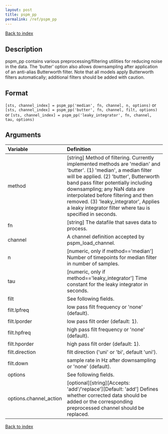 ```yaml
---
layout: post
title: pspm_pp
permalink: /ref/pspm_pp
---
```

 
[Back to index](/PsPM/ref/)

## Description

pspm_pp contains various preprocessing/filtering utilities for reducing noise in the data. The 'butter' option also allows downsampling after application of an anti-alias Butterworth filter. Note that all models apply Butterworth filters automatically; additional filters should be added with caution.


## Format

`[sts, channel_index] = pspm_pp('median', fn, channel, n, options)` or
`[sts, channel_index] = pspm_pp('butter', fn, channel, filt, options)` or
`[sts, channel_index] = pspm_pp('leaky_integrator', fn, channel, tau, options)`


## Arguments

| Variable | Definition |
|:--|:--|
| method | [string] Method of filtering. Currently implemented methods are 'median' and 'butter'. (1) 'median', a median filter will be applied. (2) 'butter', Butterworth band pass filter potentially including downsampling; any NaN data are interpolated before filtering and then removed. (3) 'leaky_integrator', Applies a leaky integrator filter where tau is specified in seconds. |
| fn | [string] The datafile that saves data to process. |
| channel | A channel definition accepted by pspm_load_channel. |
| n | [numeric, only if method=='median'] Number of timepoints for median filter in number of samples. |
| tau | [numeric, only if method=='leaky_integrator'] Time constant for the leaky integrator in seconds. |
| filt | See following fields. |
| filt.lpfreq | low pass filt frequency or 'none' (default). |
| filt.lporder | low pass filt order (default: 1). |
| filt.hpfreq | high pass filt frequency or 'none' (default). |
| filt.hporder | high pass filt order (default: 1). |
| filt.direction | filt direction ('uni' or 'bi', default 'uni'). |
| filt.down | sample rate in Hz after downsampling or 'none' (default). |
| options | See following fields. |
| options.channel_action | [optional][string][Accepts: 'add'/'replace'][Default: 'add'] Defines whether corrected data should be added or the corresponding preprocessed channel should be replaced. |


[Back to index](/PsPM/ref/)
